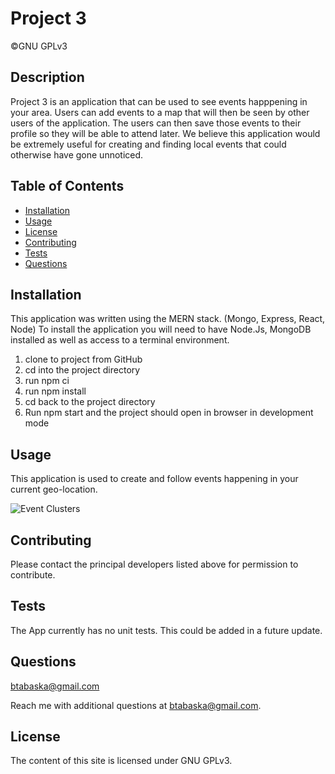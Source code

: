 # Project 3

  ©GNU GPLv3
## Description

Project 3 is an application that can be used to see events happpening in your  area. Users can add events to a map that will then be seen by other users of the application. The users can then save those events to their profile so they will be able to attend later. We believe this application would be extremely useful for creating and finding local events that could otherwise have gone unnoticed. 



## Table of Contents

* [Installation](#installation)
* [Usage](#usage)
* [License](#license)
* [Contributing](#contributing)
* [Tests](#tests)
* [Questions](#questions)

## Installation

This application was written using the MERN stack. (Mongo, Express, React, Node) To install the application you will need to have Node.Js, MongoDB installed as well as access to a terminal environment. 
1. clone to project from GitHub
2. cd into the project directory
3. run npm ci
3. run npm install
4. cd back to the project directory
5. Run npm start and the project should open in browser in development mode


## Usage

This application is used to create and follow events happening in your current geo-location. 


![Event Clusters](https://i.imgur.com/1Du7bAt.png "Event Clusters")


## Contributing

Please contact the principal developers listed above for permission to contribute.


## Tests

The App currently has no unit tests. This could be added in a future update.


## Questions

[btabaska@gmail.com](https://www.github.com/btabaska@gmail.com)

Reach me with additional questions at btabaska@gmail.com.

## License

The content of this site is licensed under GNU GPLv3.
